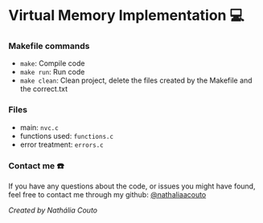 # Virtual Memory Implementation :computer:

### Makefile commands
- `make`: Compile code
- `make run`: Run code
- `make clean`: Clean project, delete the files created by the Makefile and the correct.txt

### Files
- main: `nvc.c`
- functions used: `functions.c`
- error treatment: `errors.c`

### Contact me :phone:
If you have any questions about the code, or issues you might have found, 
feel free to contact me through my github: [@nathaliaacouto](https://github.com/nathaliaacouto)

*Created by Nathália Couto*